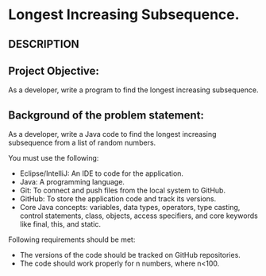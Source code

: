 # Longest Increasing Subsequence.
## DESCRIPTION

## Project Objective:

As a developer, write a program to find the longest increasing subsequence.

 

## Background of the problem statement:

As a developer, write a Java code to find the longest increasing subsequence from a list of random numbers.

 

You must use the following:

  * Eclipse/IntelliJ: An IDE to code for the application.
  * Java: A programming language.
  * Git: To connect and push files from the local system to GitHub.
  * GitHub: To store the application code and track its versions. 
  * Core Java concepts: variables, data types, operators, type casting, control statements, class, objects, access specifiers, and core keywords like final, this, and static.
 

Following requirements should be met:

  * The versions of the code should be tracked on GitHub repositories.
  * The code should work properly for n numbers, where n<100. 

